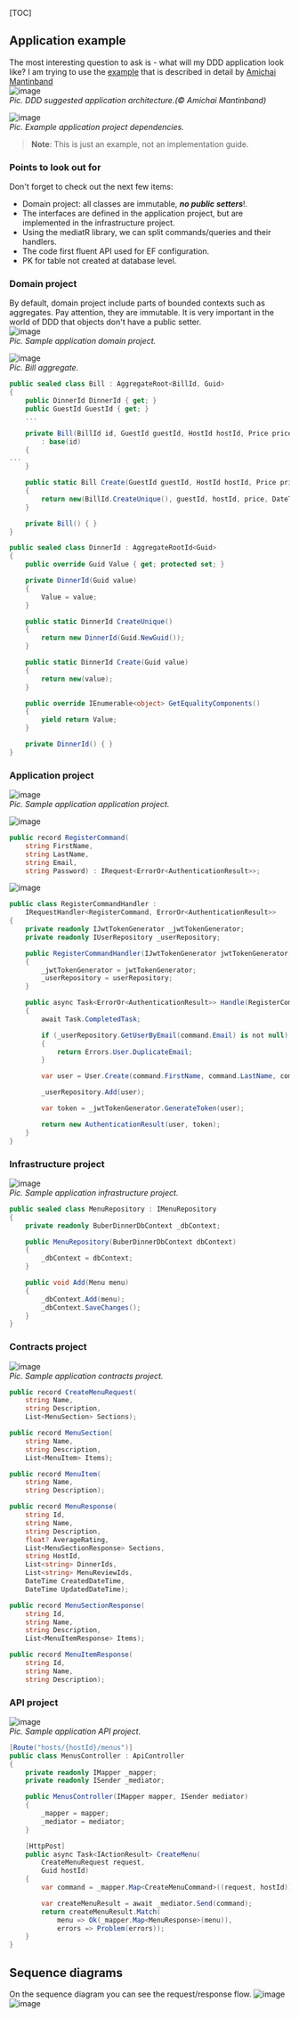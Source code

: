 
[TOC]


## Application example
The most interesting question to ask is - what will my DDD application look like?
I am trying to use the [example](https://github.com/AlexNek/buber-dinner) that is described in detail by [Amichai Mantinband](https://www.youtube.com/watch?v=fhM0V2N1GpY&list=PLzYkqgWkHPKBcDIP5gzLfASkQyTdy0t4k)  
![image](pics/ddd-details.png)  
*Pic. DDD suggested application architecture.(© Amichai Mantinband)*

![image](pics/BuberDinner-arch-view.png)  
*Pic. Example application project dependencies.*
> **Note**: This is just an example, not an implementation guide.

### Points to look out for
Don't forget to check out the next few items:
- Domain project: all classes are immutable, ***no public setters***!.
- The interfaces are defined in the application project, but are implemented in the infrastructure project.
- Using the mediatR library, we can split commands/queries and their handlers.
- The code first fluent API used for EF configuration.
- PK for table not created at database level.

### Domain project
By default, domain project include parts of bounded contexts such as aggregates. Pay attention, they are immutable.
It is very important in the world of DDD that objects don't have a public setter.  
![image](pics/BuberDinner-prj-domain.png)  
*Pic. Sample application domain project.*

![image](pics/BuberDinner-bill-td.png)  
*Pic. Bill aggregate.*

```csharp
public sealed class Bill : AggregateRoot<BillId, Guid>
{
    public DinnerId DinnerId { get; }
    public GuestId GuestId { get; }
    ...

    private Bill(BillId id, GuestId guestId, HostId hostId, Price price, DateTime createdDateTime, DateTime updatedDateTime)
        : base(id)
    {
...
    }

    public static Bill Create(GuestId guestId, HostId hostId, Price price)
    {
        return new(BillId.CreateUnique(), guestId, hostId, price, DateTime.UtcNow, DateTime.UtcNow);
    }

    private Bill() { }
}
```

```csharp
public sealed class DinnerId : AggregateRootId<Guid>
{
    public override Guid Value { get; protected set; }

    private DinnerId(Guid value)
    {
        Value = value;
    }

    public static DinnerId CreateUnique()
    {
        return new DinnerId(Guid.NewGuid());
    }

    public static DinnerId Create(Guid value)
    {
        return new(value);
    }

    public override IEnumerable<object> GetEqualityComponents()
    {
        yield return Value;
    }

    private DinnerId() { }
}
```

### Application project
![image](pics/BuberDinner-prj-application.png)  
*Pic. Sample application application project.*

![image](pics/BuberDinner-registercommand-td.png)

```csharp
public record RegisterCommand(
    string FirstName,
    string LastName,
    string Email,
    string Password) : IRequest<ErrorOr<AuthenticationResult>>;
```
![image](pics/BuberDinner-registercommandhandler.png)

```csharp
public class RegisterCommandHandler :
    IRequestHandler<RegisterCommand, ErrorOr<AuthenticationResult>>
{
    private readonly IJwtTokenGenerator _jwtTokenGenerator;
    private readonly IUserRepository _userRepository;

    public RegisterCommandHandler(IJwtTokenGenerator jwtTokenGenerator, IUserRepository userRepository)
    {
        _jwtTokenGenerator = jwtTokenGenerator;
        _userRepository = userRepository;
    }

    public async Task<ErrorOr<AuthenticationResult>> Handle(RegisterCommand command, CancellationToken cancellationToken)
    {
        await Task.CompletedTask;

        if (_userRepository.GetUserByEmail(command.Email) is not null)
        {
            return Errors.User.DuplicateEmail;
        }

        var user = User.Create(command.FirstName, command.LastName, command.Email, command.Password);

        _userRepository.Add(user);

        var token = _jwtTokenGenerator.GenerateToken(user);

        return new AuthenticationResult(user, token);
    }
}
```

### Infrastructure project
![image](pics/BuberDinner-prj-infrastructure.png)  
*Pic. Sample application infrastructure project.*
```csharp
public sealed class MenuRepository : IMenuRepository
{
    private readonly BuberDinnerDbContext _dbContext;

    public MenuRepository(BuberDinnerDbContext dbContext)
    {
        _dbContext = dbContext;
    }

    public void Add(Menu menu)
    {
        _dbContext.Add(menu);
        _dbContext.SaveChanges();
    }
}
```
### Contracts project
![image](pics/BuberDinner-prj-contracts.png)  
*Pic. Sample application contracts project.*

```csharp
public record CreateMenuRequest(
    string Name,
    string Description,
    List<MenuSection> Sections);

public record MenuSection(
    string Name,
    string Description,
    List<MenuItem> Items);

public record MenuItem(
    string Name,
    string Description);
```
```csharp
public record MenuResponse(
    string Id,
    string Name,
    string Description,
    float? AverageRating,
    List<MenuSectionResponse> Sections,
    string HostId,
    List<string> DinnerIds,
    List<string> MenuReviewIds,
    DateTime CreatedDateTime,
    DateTime UpdatedDateTime);

public record MenuSectionResponse(
    string Id,
    string Name,
    string Description,
    List<MenuItemResponse> Items);

public record MenuItemResponse(
    string Id,
    string Name,
    string Description);
```
### API project
![image](pics/BuberDinner-prj-api.png)  
*Pic. Sample application API project.*
```csharp
[Route("hosts/{hostId}/menus")]
public class MenusController : ApiController
{
    private readonly IMapper _mapper;
    private readonly ISender _mediator;

    public MenusController(IMapper mapper, ISender mediator)
    {
        _mapper = mapper;
        _mediator = mediator;
    }

    [HttpPost]
    public async Task<IActionResult> CreateMenu(
        CreateMenuRequest request,
        Guid hostId)
    {
        var command = _mapper.Map<CreateMenuCommand>((request, hostId));

        var createMenuResult = await _mediator.Send(command);
        return createMenuResult.Match(
            menu => Ok(_mapper.Map<MenuResponse>(menu)),
            errors => Problem(errors));
    }
}
```
## Sequence diagrams
On the sequence diagram you can see the request/response flow.
![image](pics/login-seq.png)  
![image](pics/menu-seq.png)